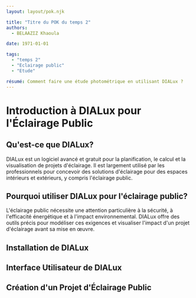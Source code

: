 ```yaml
---
layout: layout/pok.njk

title: "Titre du POK du temps 2"
authors:
  - BELAAZIZ Khaoula

date: 1971-01-01

tags: 
  - "temps 2"
  - "Eclairage public"
  - "Etude"

résumé: Comment faire une étude photométrique en utilisant DIALux ?
---
```


# Introduction à DIALux pour l'Éclairage Public

## Qu'est-ce que DIALux?
DIALux est un logiciel avancé et gratuit pour la planification, le calcul et la visualisation de projets d'éclairage. Il est largement utilisé par les professionnels pour concevoir des solutions d'éclairage pour des espaces intérieurs et extérieurs, y compris l'éclairage public.

## Pourquoi utiliser DIALux pour l'éclairage public?
L'éclairage public nécessite une attention particulière à la sécurité, à l'efficacité énergétique et à l'impact environnemental. DIALux offre des outils précis pour modéliser ces exigences et visualiser l'impact d'un projet d'éclairage avant sa mise en œuvre.

## Installation de DIALux
## Interface Utilisateur de DIALux
## Création d'un Projet d'Éclairage Public